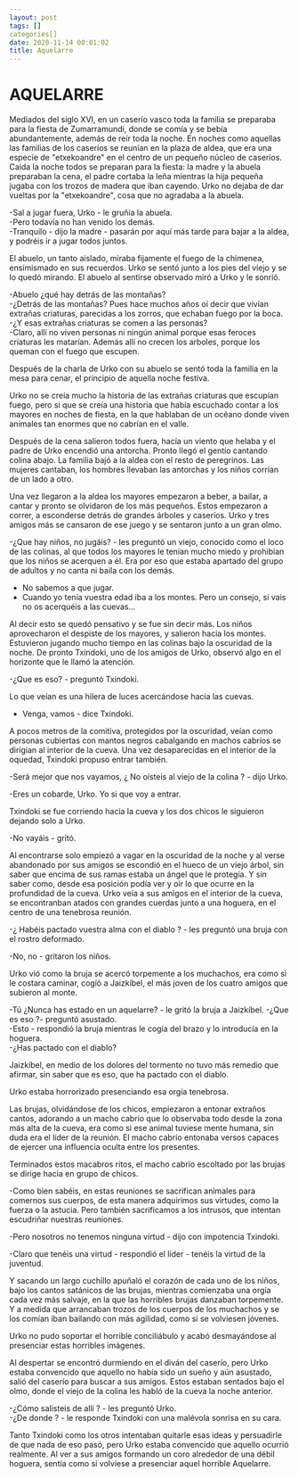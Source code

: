 ```yaml
---
layout: post
tags: []
categories[]
date: 2020-11-14 00:01:02
title: Aquelarre
---
```

# AQUELARRE

   Mediados del siglo XVI, en un caserío vasco toda la familia se
   preparaba para la fiesta de Zumarramundi, donde se comía y se bebía
   abundantemente, además de reír toda la noche. En noches como aquellas
   las familias de los caseríos se reunían en la plaza de aldea, que era
   una especie de "etxekoandre" en el centro de un pequeño núcleo de
   caseríos. Caída la noche todos se preparan para la fiesta: la madre y
   la abuela preparaban la cena, el padre cortaba la leña mientras la hija
   pequeña jugaba con los trozos de madera que iban cayendo. Urko no
   dejaba de dar vueltas por la "etxekoandre", cosa que no agradaba a la
   abuela.
   
   -Sal a jugar fuera, Urko - le gruñía la abuela.  
   -Pero todavía no han venido los demás.  
   -Tranquilo - dijo la madre - pasarán por aquí más tarde para bajar a
   la aldea, y podréis ir a jugar todos juntos.
   
   El abuelo, un tanto aislado, miraba fijamente el fuego de la chimenea,
   ensimismado en sus recuerdos. Urko se sentó junto a los pies del viejo
   y se lo quedó mirando. El abuelo al sentirse observado miró a Urko y le
   sonrió.
   
   -Abuelo ¿qué hay detrás de las montañas?  
   -¿Detrás de las montañas? Pues hace muchos años oí decir que vivían
   extrañas criaturas, parecidas a los zorros, que echaban fuego por la
   boca.  
   -¿Y esas extrañas criaturas se comen a las personas?  
   -Claro, allí no viven personas ni ningún animal porque esas feroces
   criaturas les matarían. Además allí no crecen los arboles, porque los
   queman con el fuego que escupen.
   
   Después de la charla de Urko con su abuelo se sentó toda la familia en
   la mesa para cenar, el principio de aquella noche festiva.
   
   Urko no se creía mucho la historia de las extrañas criaturas que
   escupían fuego, pero si que se creía una historia que había escuchado
   contar a los mayores en noches de fiesta, en la que hablaban de un
   océano donde viven animales tan enormes que no cabrían en el valle.
   
   Después de la cena salieron todos fuera, hacía un viento que helaba y
   el padre de Urko encendió una antorcha. Pronto llegó el gentío cantando
   colina abajo. La familia bajó a la aldea con el resto de peregrinos.
   Las mujeres cantaban, los hombres llevaban las antorchas y los niños
   corrían de un lado a otro.
   
   Una vez llegaron a la aldea los mayores empezaron a beber, a bailar, a
   cantar y pronto se olvidaron de los más pequeños. Estos empezaron a
   correr, a esconderse detrás de grandes árboles y caseríos. Urko y tres
   amigos más se cansaron de ese juego y se sentaron junto a un gran olmo.
   
   -¿Que hay niños, no jugáis? - les preguntó un viejo, conocido como
   el loco de las colinas, al que todos los mayores le tenían mucho miedo
   y prohibían que los niños se acerquen a él. Era por eso que estaba
   apartado del grupo de adultos y no canta ni baila con los demás.  
   - No sabemos a que jugar.  
   - Cuando yo tenía vuestra edad iba a los montes. Pero un consejo, si
   vais no os acerquéis a las cuevas...
   
   Al decir esto se quedó pensativo y se fue sin decir más. Los niños
   aprovecharon el despiste de los mayores, y salieron hacia los montes.
   Estuvieron jugando mucho tiempo en las colinas bajo la oscuridad de la
   noche. De pronto Txindoki, uno de los amigos de Urko, observó algo en
   el horizonte que le llamó la atención.
   
   -¿Que es eso? - preguntó Txindoki.
   
   Lo que veían es una hilera de luces acercándose hacia las cuevas.
   - Venga, vamos - dice Txindoki.
   
   A pocos metros de la comitiva, protegidos por la oscuridad, veían como
   personas cubiertas con mantos negros cabalgando en machos cabríos se
   dirigían al interior de la cueva. Una vez desaparecidas en el interior
   de la oquedad, Txindoki propuso entrar también.
   
   -Será mejor que nos vayamos, ¿ No oísteis al viejo de la colina ? -
   dijo Urko.
   
   -Eres un cobarde, Urko. Yo si que voy a entrar.
   
   Txindoki se fue corriendo hacia la cueva y los dos chicos le siguieron
   dejando solo a Urko.
   
   -No vayáis - gritó.
   
   Al encontrarse solo empiezó a vagar en la oscuridad de la noche y al
   verse abandonado por sus amigos se escondió en el hueco de un viejo
   árbol, sin saber que encima de sus ramas estaba un ángel que le
   protegía. Y sin saber como, desde esa posición podía ver y oír lo que
   ocurre en la profundidad de la cueva. Urko veía a sus amigos en el
   interior de la cueva, se encontranban atados con grandes cuerdas junto
   a una hoguera, en el centro de una tenebrosa reunión.
   
   -¿ Habéis pactado vuestra alma con el diablo ? - les preguntó una
   bruja con el rostro deformado.
   
   -No, no - gritaron los niños.
   
   Urko vió como la bruja se acercó torpemente a los muchachos, era como
   si le costara caminar, cogió a Jaizkíbel, el más joven de los cuatro
   amigos que subieron al monte.
   
   -Tú ¿Nunca has estado en un aquelarre? - le gritó la bruja a
   Jaizkíbel.
   -¿Que es eso ?- preguntó asustado.  
   -Esto - respondió la bruja mientras le cogía del brazo y lo introducía
   en la hoguera.  
   -¿Has pactado con el diablo?
   
   Jaizkíbel, en medio de los dolores del tormento no tuvo más remedio que
   afirmar, sin saber que es eso, que ha pactado con el diablo.
   
   Urko estaba horrorizado presenciando esa orgía tenebrosa.
   
   Las brujas, olvidándose de los chicos, empiezaron a entonar extraños
   cantos, adorando a un macho cabrío que lo observaba todo desde la zona
   más alta de la cueva, era como si ese animal tuviese mente humana, sin
   duda era el líder de la reunión. El macho cabrío entonaba versos
   capaces de ejercer una influencia oculta entre los presentes.
   
   Terminados estos macabros ritos, el macho cabrío escoltado por las
   brujas se dirige hacia en grupo de chicos.
   
   -Como bien sabéis, en estas reuniones se sacrifican animales para
   comernos sus cuerpos, de esta manera adquirimos sus virtudes, como la
   fuerza o la astucia. Pero también sacrificamos a los intrusos, que
   intentan escudriñar nuestras reuniones.
   
   -Pero nosotros no tenemos ninguna virtud - dijo con impotencia
   Txindoki.
   
   -Claro que tenéis una virtud - respondió el líder - tenéis la virtud
   de la juventud.
   
   Y sacando un largo cuchillo apuñaló el corazón de cada uno de los
   niños, bajo los cantos satánicos de las brujas, mientras comienzaba una
   orgía cada vez más salvaje, en la que las horribles brujas danzaban
   torpemente. Y a medida que arrancaban trozos de los cuerpos de los
   muchachos y se los comían iban bailando con más agilidad, como si se
   volviesen jóvenes.
   
   Urko no pudo soportar el horrible conciliábulo y acabó desmayándose al
   presenciar estas horribles imágenes.
   
   Al despertar se encontró durmiendo en el diván del caserío, pero Urko
   estaba convencido que aquello no había sido un sueño y aún asustado,
   salió del caserío para buscar a sus amigos. Estos estaban sentados bajo
   el olmo, donde el viejo de la colina les habló de la cueva la noche
   anterior.
   
   -¿Cómo salisteis de allí ? - les preguntó Urko.  
   -¿De donde ? - le responde Txindoki con una malévola sonrisa en su
   cara.
   
   Tanto Txindoki como los otros intentaban quitarle esas ideas y
   persuadirle de que nada de eso pasó, pero Urko estaba convencido que
   aquello ocurrió realmente. Al ver a sus amigos formando un coro
   alrededor de una débil hoguera, sentía como si volviese a presenciar
   aquel horrible Aquelarre.
